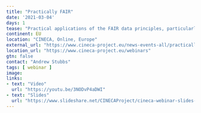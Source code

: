 ```yaml
---
title: "Practically FAIR"
date: '2021-03-04'
days: 1
tease: "Practical applications of the FAIR data principles, particularly in the context of clinical bioinformatics"
continent: EU
location: "CINECA, Online, Europe"
external_url: "https://www.cineca-project.eu/news-events-all/practically-fair"
location_url: "https://www.cineca-project.eu/webinars"
gtn: false
contact: "Andrew Stubbs"
tags: [ webinar ]
image:
links:
- text: "Video"
  url: "https://youtu.be/3NODvP4aDWI"
- text: "Slides"
  url: "https://www.slideshare.net/CINECAProject/cineca-webinar-slides-practically-fair"
---
```

